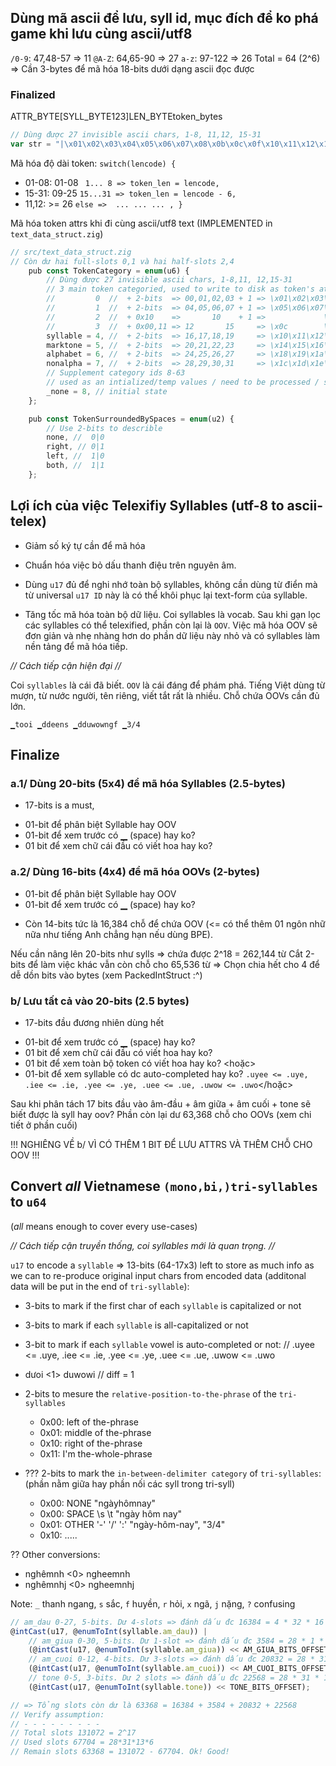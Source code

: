 ## Dùng mã ascii để lưu, syll id, mục đích để ko phá game khi lưu cùng ascii/utf8
`/0-9`: 47,48-57 => 11
`@A-Z`: 64,65-90 => 27
 `a-z`: 97-122   => 26
Total = 64 (2^6) => Cần 3-bytes để mã hóa 18-bits dưới dạng ascii đọc được

### Finalized
ATTR_BYTE[SYLL_BYTE123]LEN_BYTEtoken_bytes

```js
// Dùng được 27 invisible ascii chars, 1-8, 11,12, 15-31
var str = "|\x01\x02\x03\x04\x05\x06\x07\x08\x0b\x0c\x0f\x10\x11\x12\x13\x14\x15\x16\x17\x18\x19\x1a\x1b\x1c\x1d\x1e\x1f|";
```
Mã hóa độ dài token: `switch(lencode) {`
* 01-08: 01-08          ` 1... 8 => token_len = lencode,`
* 15-31: 09-25          `15...31 => token_len = lencode - 6,`
* 11,12: >= 26             `else =>  ... ... ... , }`

Mã hóa token attrs khi đi cùng ascii/utf8 text (IMPLEMENTED in `text_data_struct.zig`)
```js
// src/text_data_struct.zig
// Còn dư hai full-slots 0,1 và hai half-slots 2,4
    pub const TokenCategory = enum(u6) {
        // Dùng được 27 invisible ascii chars, 1-8,11, 12,15-31
        // 3 main token categoried, used to write to disk as token's attrs
        //         0  //  + 2-bits  => 00,01,02,03 + 1 => \x01\x02\x03\x04
        //         1  //  + 2-bits  => 04,05,06,07 + 1 => \x05\x06\x07\x08
        //         2  //  + 0x10    =>       10    + 1 =>             \x0b
        //         3  //  + 0x00,11 => 12       15     => \x0c        \x0f
        syllable = 4, //  + 2-bits  => 16,17,18,19     => \x10\x11\x12\x13
        marktone = 5, //  + 2-bits  => 20,21,22,23     => \x14\x15\x16\x17
        alphabet = 6, //  + 2-bits  => 24,25,26,27     => \x18\x19\x1a\x1b
        nonalpha = 7, //  + 2-bits  => 28,29,30,31     => \x1c\x1d\x1e\x1f
        // Supplement category ids 8-63
        // used as an intialized/temp values / need to be processed / state machine
        _none = 8, // initial state
    };

    pub const TokenSurroundedBySpaces = enum(u2) {
        // Use 2-bits to describle
        none, //  0|0
        right, // 0|1
        left, //  1|0
        both, //  1|1
    };
```
## Lợi ích của việc Telexifiy Syllables (utf-8 to ascii-telex)

* Giảm số ký tự cần để mã hóa

* Chuẩn hóa việc bỏ dấu thanh điệu trên nguyên âm.

* Dùng `u17` đủ để nghi nhớ toàn bộ syllables, không cần dùng từ điển mà từ universal `u17 ID` này là có thể khôi phục lại text-form của syllable.

* Tăng tốc mã hóa toàn bộ dữ liệu. Coi syllables là vocab. Sau khi gạn lọc các syllables có thể telexified, phần còn lại là `OOV`. Việc mã hóa OOV sẽ đơn giản và nhẹ nhàng hơn do phần dữ liệu này nhỏ và có syllables làm nền tảng để mã hóa tiếp.

*// Cách tiếp cận hiện đại //*

Coi `syllables` là cái đã biết. `OOV` là cái đáng để phám phá. Tiếng Việt dùng từ mượn, từ nước người, tên riêng, viết tắt rất là nhiều. Chỗ chứa OOVs cần đủ lớn.

`▁tooi ▁ddeens ▁dduwowngf ▁3/4`


## Finalize

### a.1/ Dùng 20-bits (5x4) để mã hóa Syllables (2.5-bytes)
* 17-bits is a must, 
+ 01-bit để phân biệt Syllable hay OOV
+ 01-bit để xem trước có ▁ (space) hay ko? 
+ 01 bit để xem chữ cái đầu có viết hoa hay ko? 

### a.2/ Dùng 16-bits (4x4) để mã hóa OOVs (2-bytes)
- 01-bit để phân biệt Syllable hay OOV 
- 01-bit để xem trước có ▁ (space) hay ko? 
* Còn 14-bits tức là 16,384 chỗ để chứa OOV 
(<= có thể thêm 01 ngôn nhữ nữa như tiếng Anh chẳng hạn nếu dùng BPE).

Nếu cần nâng lên 20-bits như sylls => chứa được 2^18 = 262,144 từ
Cắt 2-bits để làm việc khác vẫn còn chỗ cho 65,536 từ
=> Chọn chia hết cho 4 để dễ dồn bits vào bytes (xem PackedIntStruct :^)

### b/ Lưu tất cả vào 20-bits (2.5 bytes)
* 17-bits đầu đương nhiên dùng hết
+ 01-bit để xem trước có ▁ (space) hay ko? 
+ 01 bit để xem chữ cái đầu có viết hoa hay ko? 
+ 01 bit để xem toàn bộ token có viết hoa hay ko?
<hoặc>
+ 01-bit để xem syllable có dc auto-completed hay ko? `.uyee <= .uye, .iee <= .ie, .yee <= .ye, .uee <= .ue, .uwow <= .uwo`</hoặc>

Sau khi phân tách 17 bits đầu vào âm-đầu + âm giữa + âm cuối + tone sẽ biết được là syll hay oov? Phần còn lại dư 63,368 chỗ cho OOVs (xem chi tiết ở phần cuối)

!!! NGHIÊNG VỀ b/ VÌ CÓ THÊM 1 BIT ĐỂ LƯU ATTRS VÀ THÊM CHỖ CHO OOV !!!

## Convert *all* Vietnamese `(mono,bi,)tri-syllables` to `u64`
(*all* means enough to cover every use-cases)

*// Cách tiếp cận truyền thống, coi syllables mới là quan trọng. //*

`u17` to encode a `syllable` => 13-bits (64-17x3) left to store as much info as we can to re-produce original input chars from encoded data (additonal data will be put in the end of `tri-syllable`):

* 3-bits to mark if the first char of each `syllable` is capitalized or not

* 3-bits to mark if each `syllable` is all-capitalized or not

* 3-bit to mark if each `syllable` vowel is auto-completed or not:
// .uyee <= .uye, .iee <= .ie, .yee <= .ye, .uee <= .ue, .uwow <= .uwo
+ dưoi <1> duwowi	// diff = 1

* 2-bits to mesure the `relative-position-to-the-phrase` of the `tri-syllables`
	+ 0x00: left   of the-phrase
	+ 0x01: middle of the-phrase
	+ 0x10: right  of the-phrase
	+ 0x11: I'm the-whole-phrase

* ??? 2-bits to mark the `in-between-delimiter category` of `tri-syllables`:
(phần nằm giữa hay phần nối các syll trong tri-syll)
	+ 0x00: NONE       	    	"ngàyhômnay"
	+ 0x00: SPACE \s \t 		"ngày hôm nay"
	+ 0x01: OTHER '-' '/' ':'   "ngày-hôm-nay", "3/4"
	+ 0x10: .....

?? Other conversions:

+ nghêmnh  <0> ngheemnh
+ nghêmnhj <0> ngheemnhj

Note: `_` thanh ngang, `s` sắc, `f` huyền, `r` hỏi, `x` ngã, `j` nặng, `?` confusing


```js <= zig
// am_dau 0-27, 5-bits. Dư 4-slots => đánh dấu đc 16384 = 4 * 32 * 16 * 8
@intCast(u17, @enumToInt(syllable.am_dau)) |
    // am_giua 0-30, 5-bits. Dư 1-slot => đánh dấu đc 3584 = 28 * 1 * 16 * 8
    (@intCast(u17, @enumToInt(syllable.am_giua)) << AM_GIUA_BITS_OFFSET) |
    // am_cuoi 0-12, 4-bits. Dư 3-slots => đánh dấu đc 20832 = 28 * 31 * 3 * 8
    (@intCast(u17, @enumToInt(syllable.am_cuoi)) << AM_CUOI_BITS_OFFSET) |
    // tone 0-5, 3-bits. Dư 2 slots => đánh dấu đc 22568 = 28 * 31 * 13 * 2
    (@intCast(u17, @enumToInt(syllable.tone)) << TONE_BITS_OFFSET);

// => Tổng slots còn dư là 63368 = 16384 + 3584 + 20832 + 22568
// Verify assumption:
// - - - - - - - - -
// Total slots 131072 = 2^17
// Used slots 67704 = 28*31*13*6
// Remain slots 63368 = 131072 - 67704. Ok! Good!
```